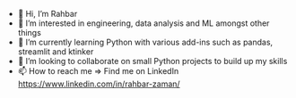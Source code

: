 - 👋 Hi, I’m Rahbar
- 👀 I’m interested in engineering, data analysis and ML amongst other things
- 🌱 I’m currently learning Python with various add-ins such as pandas, streamlit and ktinker
- 💞️ I’m looking to collaborate on small Python projects to build up my skills
- 📫 How to reach me => Find me on LinkedIn https://www.linkedin.com/in/rahbar-zaman/ 

<!---
RZaman19/RZaman19 is a ✨ special ✨ repository because its `README.md` (this file) appears on your GitHub profile.
You can click the Preview link to take a look at your changes.
--->
